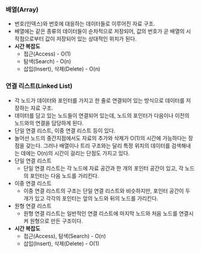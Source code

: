 ### 배열(Array)

- 번호(인덱스)와 번호에 대응하는 데이터들로 이루어진 자료 구조.
- 배열에는 같은 종류의 데이터들이 순차적으로 저장되어, 값의 번호가 곧 배열의 시작점으로부터 값이 저장되어 있는 상대적인 위치가 된다.
- **시간 복잡도**
    - 접근(Access) - O(1)
    - 탐색(Search) - O(n)
    - 삽입(Insert), 삭제(Delete) - O(n)

### 연결 리스트(Linked List)

- 각 노드가 데이터와 포인터를 가지고 한 줄로 연결되어 있는 방식으로 데이터를 저장하는 자료 구조.
- 데이터를 담고 있는 노드들이 연결되어 있는데, 노드의 포인터가 다음이나 이전의 노드와의 연결을 담당하게 된다.
- 단일 연결 리스트, 이중 연결 리스트 등이 있다.
- 늘어선 노드의 중간지점에서도 자료의 추가와 삭제가 O(1)의 시간에 가능하다는 장점을 갖는다. 그러나 배열이나 트리 구조와는 달리 특정 위치의 데이터를 검색해내는 데에는 O(n)의 시간이 걸리는 단점도 가지고 있다.
- 단일 연결 리스트
    - 단일 연결 리스트는 각 노드에 자료 공간과 한 개의 포인터 공간이 있고, 각 노드의 포인터는 다음 노드를 가리킨다.
- 이중 연결 리스트
    - 이중 연결 리스트의 구조는 단일 연결 리스트와 비슷하지만, 포인터 공간이 두 개가 있고 각각의 포인터는 앞의 노드와 뒤의 노드를 가리킨다.
- 원형 연결 리스트
    - 원형 연결 리스트는 일반적인 연결 리스트에 마지막 노드와 처음 노드를 연결시켜 원형으로 만든 구조이다.
- **시간 복잡도**
    - 접근(Access), 탐색(Search) - O(n)
    - 삽입(Insert), 삭제(Delete) - O(1)